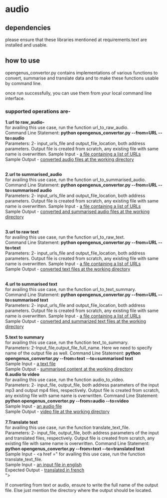 # audio

## dependencies
please ensure that these libraries mentioned at requirements.text are installed and usable.
## how to use 
opengenus_convertor.py contains implementations of various functions to convert, summarise and translate data and to make these functions usable by command line.

once run successfully, you can use them from your local command line interface. 

 ### supported operations are- 
 **1.url to raw_audio-**<br>
 for availing this use case, run the function url_to_raw_audio. <br>
Command Line Statement:  **python opengenus_convertor.py --from=URL --to=audio**<br>
Parameters: 2- input_urls_file and output_file_location, both address parameters. Output file is created from scratch, any existing file with same name is overwritten.
 Sample Input - <a href ="https://drive.google.com/file/d/1jv2acLzs_1Ykm1wwZV-JfhxMzEGGukZr/view?usp=sharing">a file containing a list of URLs</a><br>
 Sample Output - <a href ="https://drive.google.com/drive/folders/1HjFOxJ09OoHHtX5823pdThG16tZvytSz">converted audio files at the working directory</a><br><br>
 
 **2.url to summarised_audio**<br>
 for availing this use case, run the function url_to_summarised_audio. <br>
Command Line Statement:  **python opengenus_convertor.py --from=URL --to=summarised audio**<br>
Parameters: 2- input_urls_file and output_file_location, both address parameters. Output file is created from scratch, any existing file with same name is overwritten.
 Sample Input - <a href ="https://drive.google.com/file/d/1jv2acLzs_1Ykm1wwZV-JfhxMzEGGukZr/view?usp=sharing">a file containing a list of URLs</a><br>
 Sample Output - <a href ="https://drive.google.com/drive/folders/1HFpqzDkw6fIHtBRp-4anwmO4qyzjXg0q?usp=sharing">converted and summarised audio files at the working directory</a><br><br>
 
 **3.url to raw text**<br>
  for availing this use case, run the function url_to_raw_text. <br>
  Command Line Statement:  **python opengenus_convertor.py --from=URL --to=text**<br>
  Parameters: 2- input_urls_file and output_file_location, both address parameters. Output file is created from scratch, any existing file with same name is overwritten.
  Sample Input - <a href ="https://drive.google.com/file/d/1jv2acLzs_1Ykm1wwZV-JfhxMzEGGukZr/view?usp=sharing">a file containing a list of URLs</a><br>
  Sample Output - <a href ="https://drive.google.com/drive/folders/18E11QnYvJWz_FTQmBesEbeA6dUH7HlBF?usp=sharing">converted text files at the  working directory</a><br><br>
  
 **4.url to summarised text**<br>
 for availing this use case, run the function url_to_text_summary. <br>
  Command Line Statement:  **python opengenus_convertor.py --from=URL --to=summarised text**<br>
  Parameters: 2- input_urls_file and output_file_location, both address parameters. Output file is created from scratch, any existing file with same name is overwritten.
  Sample Input - <a href ="https://drive.google.com/file/d/1jv2acLzs_1Ykm1wwZV-JfhxMzEGGukZr/view?usp=sharing">a file containing a list of URLs</a><br>
  Sample Output - <a href ="https://drive.google.com/drive/folders/1zZprOJk2HTWMW6gIYY-ftuhP51MQpFSO?usp=sharing">converted and summarized text files at the  working directory</a><br><br>
 **5.text to summary**<br>
  for availing this use case, run the function text_to_summary. <br>
  Parameters: 2-Input_file,output_file_full_name. Here we need to specify name of the output file as well.
  Command Line Statement:  **python opengenus_convertor.py --from=text --to=summarised text**<br>
  Sample Input - <a href ="https://drive.google.com/file/d/1t4si7wsW58JajoV4IgXXHOngpLCNqJaD/view?usp=sharing">a text file</a><br>
  Sample Output - <a href ="https://drive.google.com/file/d/1Pko0kb6DM7kAF6TsnxShEdBrlGo69mGz/view?usp=sharing">summarised content at the  working directory</a><br>
 **6.audio to video**<br>
   for availing this use case, run the function audio_to_video. <br>
   Parameters: 2- input_file, output_file, both address parameters of the input mp3 and output mp4 files, respectively. Output file is created from scratch, any existing file with same name is overwritten.
  Command Line Statement:  **python opengenus_convertor.py --from=audio --to=video**<br>
  Sample Input - <a href ="https://drive.google.com/file/d/1wt8azvJ5v8pN0vPeDuB3xwsRRVLkRanO/view?usp=sharing">an audio file</a><br>
  Sample Output - <a href ="https://drive.google.com/file/d/1fYoXS2dew36ZjjCv1PqskGstWV6jPxu9/view?usp=sharing">video file at the  working directory</a><br>                
 **7.Translate text**<br>
  for availing this use case, run the function translate_text_file. <br>
   Parameters: 2- input_file, output_file, both address parameters of the input and translated files, respectively. Output file is created from scratch, any existing file with same name is overwritten.
  Command Line Statement:  **python opengenus_convertor.py --from=text --to=translated text**<br>
  Sample Input - <a href =" for availing this use case, run the function translate_text_file. <br>
  Sample Input - <a href ="https://drive.google.com/file/d/1wt8azvJ5v8pN0vPeDuB3xwsRRVLkRanO/view?usp=sharing">an input file in english</a><br>
  Expected Output - <a href ="https://drive.google.com/file/d/1FY5xELOpqqFzgBkZ35w_B2v5TFn_SCCz/view?usp=sharing">translated in french </a><br>   ">

If converting from text or audio, ensure to write the full name of the output file. Else just mention the directory where the output should be located.


